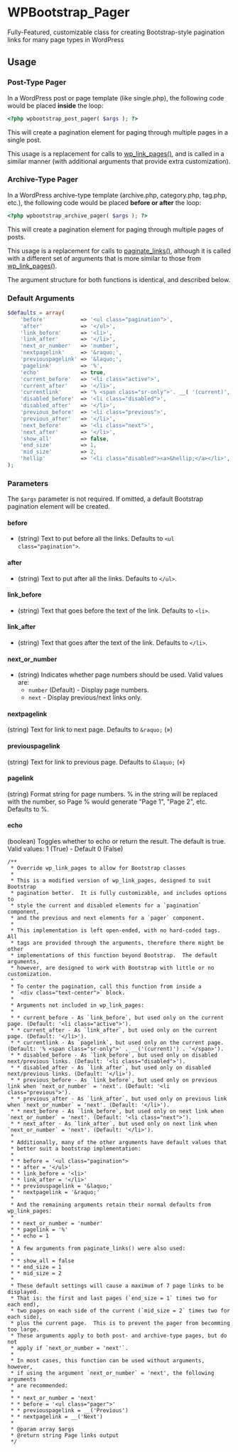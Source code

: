 WPBootstrap_Pager
=================

Fully-Featured, customizable class for creating Bootstrap-style pagination links for many page types in WordPress

Usage
-----

### Post-Type Pager

In a WordPress post or page template (like single.php), the following code would be placed __inside__ the loop:

```php
<?php wpbootstrap_post_pager( $args ); ?>
```

This will create a pagination element for paging through multiple pages in a single post.

This usage is a replacement for calls to [wp_link_pages()](http://codex.wordpress.org/Function_Reference/wp_link_pages),
and is called in a similar manner (with additional arguments that provide extra customization).

### Archive-Type Pager
    
In a WordPress archive-type template (archive.php, category.php, tag.php, etc.), the following code would
be placed __before or after__ the loop:

```php
<?php wpbootstrap_archive_pager( $args ); ?>
```

This will create a pagination element for paging through multiple pages of posts.
    
This usage is a replacement for calls to [paginate_links()](http://codex.wordpress.org/Function_Reference/paginate_links),
although it is called with a different set of arguments that is more similar to those from
[wp_link_pages()](http://codex.wordpress.org/Function_Reference/wp_link_pages).  

The argument structure for both functions is identical, and described below.

### Default Arguments

```php
$defaults = array(
	'before'           => '<ul class="pagination">',
	'after'            => '</ul>',
	'link_before'      => '<li>',
	'link_after'       => '</li>',
	'next_or_number'   => 'number',
	'nextpagelink'     => '&raquo;',
	'previouspagelink' => '&laquo;',
	'pagelink'         => '%',
	'echo'             => true,
	'current_before'   => '<li class="active">',
	'current_after'    => '</li>',
	'currentlink'      => '% <span class="sr-only">'. __( '(current)', 'wp_bootstap_pager' ) . '</span>',
	'disabled_before'  => '<li class="disabled">',
	'disabled_after'   => '</li>',
	'previous_before'  => '<li class="previous">',
	'previous_after'   => '</li>',
	'next_before'      => '<li class="next">',
	'next_after'       => '</li>',
	'show_all'         => false,
	'end_size'         => 1,
	'mid_size'         => 2,
	'hellip'           => '<li class="disabled"><a>&hellip;</a></li>',
);
```

### Parameters

The `$args` parameter is not required.  If omitted, a default Bootstrap pagination element will be created.

#### before

* (string) Text to put before all the links. Defaults to `<ul class="pagination">`.

#### after 

* (string) Text to put after all the links. Defaults to `</ul>`.

#### link_before

* (string) Text that goes before the text of the link. Defaults to `<li>`.

#### link_after 

* (string) Text that goes after the text of the link. Defaults to `</li>`.

#### next_or_number 

* (string) Indicates whether page numbers should be used. Valid values are:
    * `number` (Default) - Display page numbers.
    * `next` - Display previous/next links only.

#### nextpagelink 

(string) Text for link to next page. Defaults to `&raquo;` (&raquo;)

#### previouspagelink

(string) Text for link to previous page. Defaults to `&laquo;` (&laquo;)

#### pagelink

(string) Format string for page numbers.  % in the string will be replaced with the number, so Page % would generate "Page 1", "Page 2", etc. Defaults to %.

#### echo

(boolean) Toggles whether to echo or return the result. The default is true. Valid values:
1 (True) - Default
0 (False)


	/**
	 * Override wp_link_pages to allow for Bootstrap classes
	 * 
	 * This is a modified version of wp_link_pages, designed to suit Bootstrap
	 * pagination better.  It is fully customizable, and includes options to 
	 * style the current and disabled elements for a `pagination` component,
	 * and the previous and next elements for a `pager` component.
	 * 
	 * This implementation is left open-ended, with no hard-coded tags.  All
	 * tags are provided through the arguments, therefore there might be other 
	 * implementations of this function beyond Bootstrap.  The default arguments,
	 * however, are designed to work with Bootstrap with little or no customization.
	 * 
	 * To center the pagination, call this function from inside a 
	 * `<div class="text-center">` block.
	 *
	 * Arguments not included in wp_link_pages:
	 * 
	 * * current_before - As `link_before`, but used only on the current page. (Default: '<li class="active">').
	 * * current_after - As `link_after`, but used only on the current page. (Default: '</li>').
	 * * currentlink - As `pagelink`, but used only on the current page. (Default: '% <span class="sr-only">' . __('(current)') . '</span>').
	 * * disabled_before - As `link_before`, but used only on disabled next/previous links. (Default: '<li class="disabled">').
	 * * disabled_after - As `link_after`, but used only on disabled next/previous links. (Default: '</li>').
	 * * previous_before - As `link_before`, but used only on previous link when `next_or_number` = 'next'. (Default: '<li class="previous">').
	 * * previous_after - As `link_after`, but used only on previous link when `next_or_number` = 'next'. (Default: '</li>').
	 * * next_before - As `link_before`, but used only on next link when `next_or_number` = 'next'. (Default: '<li class="next">').
	 * * next_after - As `link_after`, but used only on next link when `next_or_number` = 'next'. (Default: '</li>').
	 * 
	 * Additionally, many of the other arguments have default values that
	 * better suit a bootstrap implementation:
	 * 
	 * * before = '<ul class="pagination">
	 * * after = '</ul>'
	 * * link_before = '<li>'
	 * * link_after = '</li>'
	 * * previouspagelink = '&laquo;'
	 * * nextpagelink = '&raquo;'
	 * 
	 * And the remaining arguments retain their normal defaults from wp_link_pages:
	 * 
	 * * next_or_number = 'number'
	 * * pagelink = '%'
	 * * echo = 1
	 * 
	 * A few arguments from paginate_links() were also used:
	 * 
	 * * show_all = false
	 * * end_size = 1
	 * * mid_size = 2
	 * 
	 * These default settings will cause a maximum of 7 page links to be displayed.
	 * That is: the first and last pages (`end_size = 1` times two for each end),
	 * two pages on each side of the current (`mid_size = 2` times two for each side),
	 * plus the current page.  This is to prevent the pager from becomming too large.
	 * These arguments apply to both post- and archive-type pages, but do not
	 * apply if `next_or_number = 'next'`.
	 * 
	 * In most cases, this function can be used without arguments, however,
	 * if using the argument `next_or_number` = 'next', the following arguments
	 * are recommended:
	 * 
	 * * next_or_number = 'next'
	 * * before = '<ul class="pager">'
	 * * previouspagelink = __('Previous')
	 * * nextpagelink = __('Next')
	 * 
	 * @param array $args
	 * @return string Page links output
	 */
